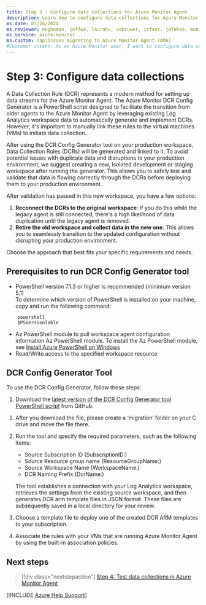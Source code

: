 ```yaml
---
title: Step 3 - Configure data collections for Azure Monitor Agent
description: Learn how to configure data collections for Azure Monitor Agent so that you can migrate from the legacy Log Analytics agent.
ms.date: 07/16/2024
ms.reviewer: neghuman, jeffwo, laurahu, vabruwer, irfanr, jofehse, muniesa, amanan, v-weizhu
ms.service: azure-monitor
ms.custom: sap:Issues migrating to Azure Monitor Agent (AMA)
#Customer intent: As an Azure Monitor user, I want to configure data collections for Azure Monitor Agent so that I can migrate from the legacy Log Analytics agent.
---
```

# Step 3: Configure data collections

A Data Collection Rule (DCR) represents a modern method for setting up data streams for the Azure Monitor Agent. The Azure Monitor DCR Config Generator is a PowerShell script designed to facilitate the transition from older agents to the Azure Monitor Agent by leveraging existing Log Analytics workspace data to automatically generate and implement DCRs. However, it's important to manually link these rules to the virtual machines (VMs) to initiate data collection.

After using the DCR Config Generator tool on your production workspace, Data Collection Rules (DCRs) will be generated and linked to it. To avoid potential issues with duplicate data and disruptions to your production environment, we suggest creating a new, isolated development or staging workspace after running the generator. This allows you to safely test and validate that data is flowing correctly through the DCRs before deploying them to your production environment.

After validation has passed in this new workspace, you have a few options:

1. **Reconnect the DCRs to the original workspace**: If you do this while the legacy agent is still connected, there's a high likelihood of data duplication until the legacy agent is removed.
1. **Retire the old workspace and collect data in the new one**: This allows you to seamlessly transition to the updated configuration without disrupting your production environment.

Choose the approach that best fits your specific requirements and needs.

## Prerequisites to run DCR Config Generator tool
- PowerShell version 7.1.3 or higher is recommended (minimum version 5.1)  
To determine which version of PowerShell is installed on your machine, copy and run the following command:
```
    powershell
	$PSVersionTable
```
- Az PowerShell module to pull workspace agent configuration information Az PowerShell module. To install the Az PowerShell module, see [Install Azure PowerShell on Windows](/powershell/azure/install-azps-windows)
- Read/Write access to the specified workspace resource

## DCR Config Generator Tool

To use the DCR Config Generator, follow these steps:

1. Download the [latest version of the DCR Config Generator tool PowerShell script](https://github.com/microsoft/AzureMonitorCommunity/tree/master/Azure%20Services/Azure%20Monitor/Agents/Migration%20Tools/DCR%20Config%20Generator) from GitHub.

<!-- Add image displaying to the customer what to select next - image 1 in email -->
<!-- Add image displaying to the customer where the download button is on github - image 2 in email -->

1. After you download the file, please create a ‘migration’ folder on your C drive and move the file there.

1. Run the tool and specify the required parameters, such as the following items:

   - Source Subscription ID (SubscriptionID:)
   - Source Resource group name (ResourceGroupName:)
   - Source Workspace Name (WorkspaceName:)
   - DCR Naming Prefix (DcrName:)
   
   The tool establishes a connection with your Log Analytics workspace, retrieves the settings from the existing source workspace, and then generates DCR arm template files in JSON format. These files are subsequently saved in a local directory for your review.

1. Choose a template file to deploy one of the created DCR ARM templates to your subscription.

1. Associate the rules with your VMs that are running Azure Monitor Agent by using the built-in association policies.

## Next steps

> [!div class="nextstepaction"]
> [Step 4: Test data collections in Azure Monitor Agent](step-4-test-data-collections-azure-monitor-agent.md)

[!INCLUDE [Azure Help Support](../../../../includes/azure-help-support.md)]
